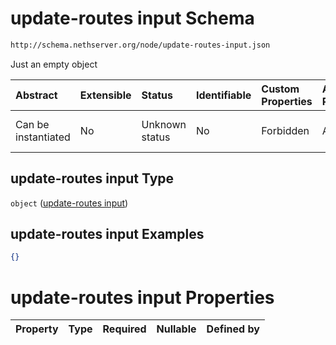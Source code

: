 # update-routes input Schema

```txt
http://schema.nethserver.org/node/update-routes-input.json
```

Just an empty object

| Abstract            | Extensible | Status         | Identifiable | Custom Properties | Additional Properties | Access Restrictions | Defined In                                                                       |
| :------------------ | :--------- | :------------- | :----------- | :---------------- | :-------------------- | :------------------ | :------------------------------------------------------------------------------- |
| Can be instantiated | No         | Unknown status | No           | Forbidden         | Allowed               | none                | [update-routes-input.json](node/update-routes-input.json "open original schema") |

## update-routes input Type

`object` ([update-routes input](update-routes-input.md))

## update-routes input Examples

```json
{}
```

# update-routes input Properties

| Property | Type | Required | Nullable | Defined by |
| :------- | :--- | :------- | :------- | :--------- |

